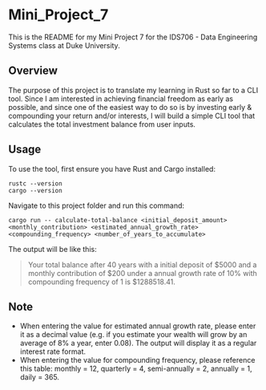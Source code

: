 # Mini_Project_7


This is the README for my Mini Project 7 for the IDS706 - Data Engineering Systems class at Duke University.

## Overview
The purpose of this project is to translate my learning in Rust so far to a CLI tool. Since I am interested in achieving financial freedom as early as possible, and since one of the easiest way to do so is by investing early & compounding your return and/or interests, I will build a simple CLI tool that calculates the total investment balance from user inputs.

## Usage
To use the tool, first ensure you have Rust and Cargo installed:
```
rustc --version
cargo --version
```

Navigate to this project folder and run this command:

`cargo run -- calculate-total-balance <initial_deposit_amount> <monthly_contribution> <estimated_annual_growth_rate> <compounding_frequency> <number_of_years_to_accumulate>`

The output will be like this:
> Your total balance after 40 years with a initial deposit of $5000 and a monthly contribution of $200 under a annual growth rate of 10% with compounding frequency of 1 is $1288518.41.

## Note
- When entering the value for estimated annual growth rate, please enter it as a decimal value (e.g. if you estimate your wealth will grow by an average of 8% a year, enter 0.08). The output will display it as a regular interest rate format.
- When entering the value for compounding frequency, please reference this table: monthly = 12, quarterly = 4, semi-annually = 2, annually = 1, daily = 365.